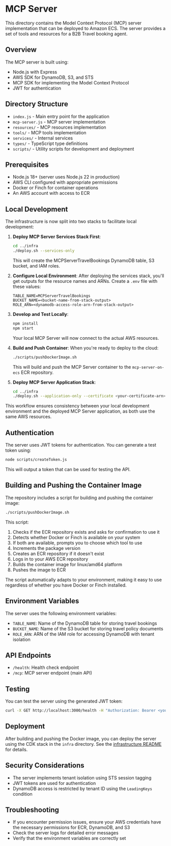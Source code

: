 # MCP Server

This directory contains the Model Context Protocol (MCP) server implementation that can be deployed to Amazon ECS. The server provides a set of tools and resources for a B2B Travel booking agent.

## Overview

The MCP server is built using:
- Node.js with Express
- AWS SDK for DynamoDB, S3, and STS
- MCP SDK for implementing the Model Context Protocol
- JWT for authentication

## Directory Structure

- `index.js` - Main entry point for the application
- `mcp-server.js` - MCP server implementation
- `resources/` - MCP resources implementation
- `tools/` - MCP tools implementation
- `services/` - Internal services
- `types/` - TypeScript type definitions
- `scripts/` - Utility scripts for development and deployment

## Prerequisites

- Node.js 18+ (server uses Node.js 22 in production)
- AWS CLI configured with appropriate permissions
- Docker or Finch for container operations
- An AWS account with access to ECR

## Local Development

The infrastructure is now split into two stacks to facilitate local development:

1. **Deploy MCP Server Services Stack First**:
   ```bash
   cd ../infra
   ./deploy.sh --services-only
   ```
   This will create the MCPServerTravelBookings DynamoDB table, S3 bucket, and IAM roles.

2. **Configure Local Environment**:
   After deploying the services stack, you'll get outputs for the resource names and ARNs.
   Create a `.env` file with these values:
   ```
   TABLE_NAME=MCPServerTravelBookings
   BUCKET_NAME=<bucket-name-from-stack-output>
   ROLE_ARN=<dynamodb-access-role-arn-from-stack-output>
   ```

3. **Develop and Test Locally**:
   ```bash
   npm install
   npm start
   ```
   Your local MCP Server will now connect to the actual AWS resources.

4. **Build and Push Container**:
   When you're ready to deploy to the cloud:
   ```bash
   ./scripts/pushDockerImage.sh
   ```
   This will build and push the MCP Server container to the `mcp-server-on-ecs` ECR repository.

5. **Deploy MCP Server Application Stack**:
   ```bash
   cd ../infra
   ./deploy.sh --application-only --certificate <your-certificate-arn>
   ```

This workflow ensures consistency between your local development environment and the deployed MCP Server application, as both use the same AWS resources.

## Authentication

The server uses JWT tokens for authentication. You can generate a test token using:

```bash
node scripts/createToken.js
```

This will output a token that can be used for testing the API.

## Building and Pushing the Container Image

The repository includes a script for building and pushing the container image:

```bash
./scripts/pushDockerImage.sh
```

This script:
1. Checks if the ECR repository exists and asks for confirmation to use it
2. Detects whether Docker or Finch is available on your system
3. If both are available, prompts you to choose which tool to use
4. Increments the package version
5. Creates an ECR repository if it doesn't exist
6. Logs in to your AWS ECR repository
7. Builds the container image for linux/amd64 platform
8. Pushes the image to ECR

The script automatically adapts to your environment, making it easy to use regardless of whether you have Docker or Finch installed.

## Environment Variables

The server uses the following environment variables:

- `TABLE_NAME`: Name of the DynamoDB table for storing travel bookings
- `BUCKET_NAME`: Name of the S3 bucket for storing travel policy documents
- `ROLE_ARN`: ARN of the IAM role for accessing DynamoDB with tenant isolation

## API Endpoints

- `/health`: Health check endpoint
- `/mcp`: MCP server endpoint (main API)

## Testing

You can test the server using the generated JWT token:

```bash
curl -X GET http://localhost:3000/health -H "Authorization: Bearer <your-token>"
```

## Deployment

After building and pushing the Docker image, you can deploy the server using the CDK stack in the `infra` directory. See the [infrastructure README](../infra/README.md) for details.

## Security Considerations

- The server implements tenant isolation using STS session tagging
- JWT tokens are used for authentication
- DynamoDB access is restricted by tenant ID using the `LeadingKeys` condition

## Troubleshooting

- If you encounter permission issues, ensure your AWS credentials have the necessary permissions for ECR, DynamoDB, and S3
- Check the server logs for detailed error messages
- Verify that the environment variables are correctly set
